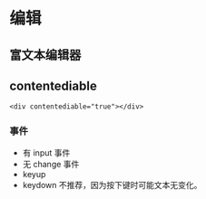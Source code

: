 # 编辑

## 富文本编辑器

## contentediable

`<div contentediable="true"></div>`

### 事件

- 有 input 事件
- 无 change 事件
- keyup
- keydown 不推荐，因为按下键时可能文本无变化。
